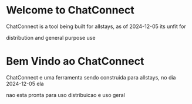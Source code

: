 <h1>Welcome to ChatConnect</h1>
<p>ChatConnect is a tool being built for allstays, as of 2024-12-05 its unfit for</p>
<p>distribution and general purpose use</p>
<h1>Bem Vindo ao ChatConnect</h1>
<p>ChatConnect e uma  ferramenta sendo construida para allstays, no dia 2024-12-05 ela</p>
<p>nao esta pronta para uso distribuicao e uso geral</p>
